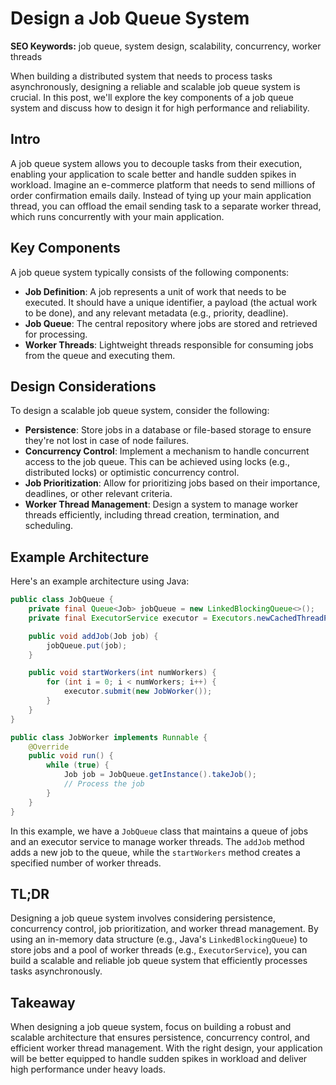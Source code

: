 **Design a Job Queue System**
================================

**SEO Keywords:** job queue, system design, scalability, concurrency, worker threads

When building a distributed system that needs to process tasks asynchronously, designing a reliable and scalable job queue system is crucial. In this post, we'll explore the key components of a job queue system and discuss how to design it for high performance and reliability.

**Intro**
---------

A job queue system allows you to decouple tasks from their execution, enabling your application to scale better and handle sudden spikes in workload. Imagine an e-commerce platform that needs to send millions of order confirmation emails daily. Instead of tying up your main application thread, you can offload the email sending task to a separate worker thread, which runs concurrently with your main application.

**Key Components**
-------------------

A job queue system typically consists of the following components:

* **Job Definition**: A job represents a unit of work that needs to be executed. It should have a unique identifier, a payload (the actual work to be done), and any relevant metadata (e.g., priority, deadline).
* **Job Queue**: The central repository where jobs are stored and retrieved for processing.
* **Worker Threads**: Lightweight threads responsible for consuming jobs from the queue and executing them.

**Design Considerations**
-------------------------

To design a scalable job queue system, consider the following:

* **Persistence**: Store jobs in a database or file-based storage to ensure they're not lost in case of node failures.
* **Concurrency Control**: Implement a mechanism to handle concurrent access to the job queue. This can be achieved using locks (e.g., distributed locks) or optimistic concurrency control.
* **Job Prioritization**: Allow for prioritizing jobs based on their importance, deadlines, or other relevant criteria.
* **Worker Thread Management**: Design a system to manage worker threads efficiently, including thread creation, termination, and scheduling.

**Example Architecture**
-------------------------

Here's an example architecture using Java:
```java
public class JobQueue {
    private final Queue<Job> jobQueue = new LinkedBlockingQueue<>();
    private final ExecutorService executor = Executors.newCachedThreadPool();

    public void addJob(Job job) {
        jobQueue.put(job);
    }

    public void startWorkers(int numWorkers) {
        for (int i = 0; i < numWorkers; i++) {
            executor.submit(new JobWorker());
        }
    }
}

public class JobWorker implements Runnable {
    @Override
    public void run() {
        while (true) {
            Job job = JobQueue.getInstance().takeJob();
            // Process the job
        }
    }
}
```
In this example, we have a `JobQueue` class that maintains a queue of jobs and an executor service to manage worker threads. The `addJob` method adds a new job to the queue, while the `startWorkers` method creates a specified number of worker threads.

**TL;DR**
--------

Designing a job queue system involves considering persistence, concurrency control, job prioritization, and worker thread management. By using an in-memory data structure (e.g., Java's `LinkedBlockingQueue`) to store jobs and a pool of worker threads (e.g., `ExecutorService`), you can build a scalable and reliable job queue system that efficiently processes tasks asynchronously.

**Takeaway**
------------

When designing a job queue system, focus on building a robust and scalable architecture that ensures persistence, concurrency control, and efficient worker thread management. With the right design, your application will be better equipped to handle sudden spikes in workload and deliver high performance under heavy loads.